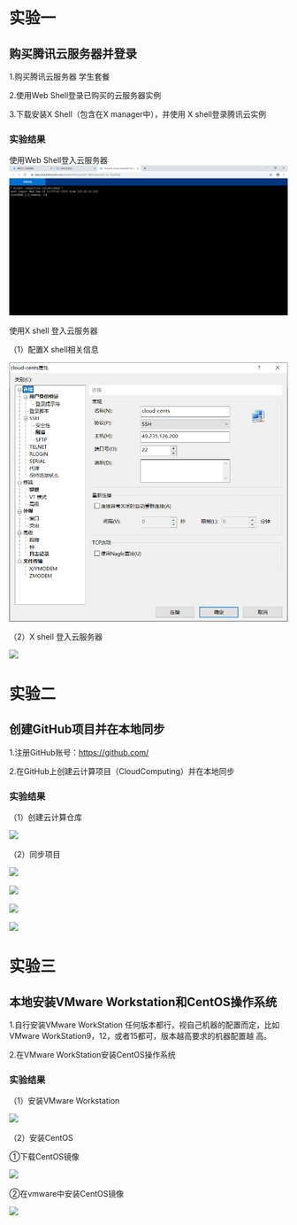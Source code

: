 # 实验一

## 购买腾讯云服务器并登录

1.购买腾讯云服务器 学生套餐 

2.使用Web Shell登录已购买的云服务器实例 

3.下载安装X Shell（包含在X manager中），并使用 X shell登录腾讯云实例



### 实验结果

使用Web Shell登入云服务器![](https://github.com/rusb1994/cloudcomputing/blob/master/image/001.png)

使用X shell 登入云服务器

（1）配置X shell相关信息

![](https://github.com/rusb1994/cloudcomputing/blob/master/image/003.png)

（2）X shell 登入云服务器

![](../image/002.png)

# 实验二

## 创建GitHub项目并在本地同步

1.注册GitHub账号：https://github.com/ 

2.在GitHub上创建云计算项目（CloudComputing）并在本地同步

### 实验结果

（1）创建云计算仓库

![](../image/004.png)



（2）同步项目

![](../image/005.png)

![](../image/006.png)

![](../image/007.png)

![](../image/008.png)

# 实验三

## 本地安装VMware Workstation和CentOS操作系统

1.自行安装VMware WorkStation  任何版本都行，视自己机器的配置而定，比如VMware WorkStation9，12，或者15都可，版本越高要求的机器配置越 高。 

2.在VMware WorkStation安装CentOS操作系统 

### 实验结果

（1）安装VMware Workstation

![](../image/009.png)

（2）安装CentOS 

①下载CentOS镜像

![](../image/010.png)

②在vmware中安装CentOS镜像

![](../image/011.png)